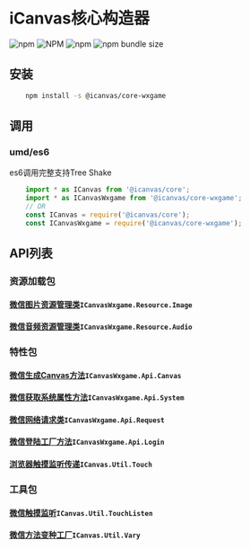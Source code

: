 # **iCanvas核心构造器**
![npm](https://img.shields.io/npm/dm/@icanvas/core-wxgame) ![NPM](https://img.shields.io/npm/l/@icanvas/core-wxgame) ![npm](https://img.shields.io/npm/v/@icanvas/core-wxgame) ![npm bundle size](https://img.shields.io/bundlephobia/min/@icanvas/core-wxgame)
## 安装
```bash
    npm install -s @icanvas/core-wxgame
```
## 调用
### umd/es6
es6调用完整支持Tree Shake
```javascript
    import * as ICanvas from '@icanvas/core';
    import * as ICanvasWxgame from '@icanvas/core-wxgame';
    // OR
    const ICanvas = require('@icanvas/core');
    const ICanvasWxgame = require('@icanvas/core-wxgame');
```

## API列表

### 资源加载包
#### [微信图片资源管理类](src/resources/lib/image.js#L25)`ICanvasWxgame.Resource.Image`
#### [微信音频资源管理类](src/resources/lib/audio.js#L70)`ICanvasWxgame.Resource.Audio`

### 特性包
#### [微信生成Canvas方法](src/apis/wxgame/canvas.js)`ICanvasWxgame.Api.Canvas`
#### [微信获取系统属性方法](src/apis/wxgame/system.js)`ICanvasWxgame.Api.System`
#### [微信网络请求类](src/apis/wxgame/request.js)`ICanvasWxgame.Api.Request`
#### [微信登陆工厂方法](src/apis/wxgame/login.js)`ICanvasWxgame.Api.Login`
#### [浏览器触摸监听传递](src/utils/index.js)`ICanvas.Util.Touch`

### 工具包
#### [微信触摸监听](src/utils/index.js)`ICanvas.Util.TouchListen`
#### [微信方法变种工厂](src/utils/index.js)`ICanvas.Util.Vary`
